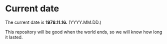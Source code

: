 # Current date

The current date is **1978.11.16.** (YYYY.MM.DD.)

This repository will be good when the world ends, so we will know how long it lasted.